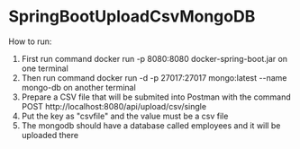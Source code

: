 # SpringBootUploadCsvMongoDB


How to run:
1) First run command docker run -p 8080:8080 docker-spring-boot.jar on one terminal
2) Then run command docker run -d -p 27017:27017 mongo:latest --name mongo-db on another terminal
3) Prepare a CSV file that will be submited into Postman with the command POST http://localhost:8080/api/upload/csv/single
4) Put the key as "csvfile" and the value must be a csv file
5) The mongodb should have a database called employees and it will be uploaded there
